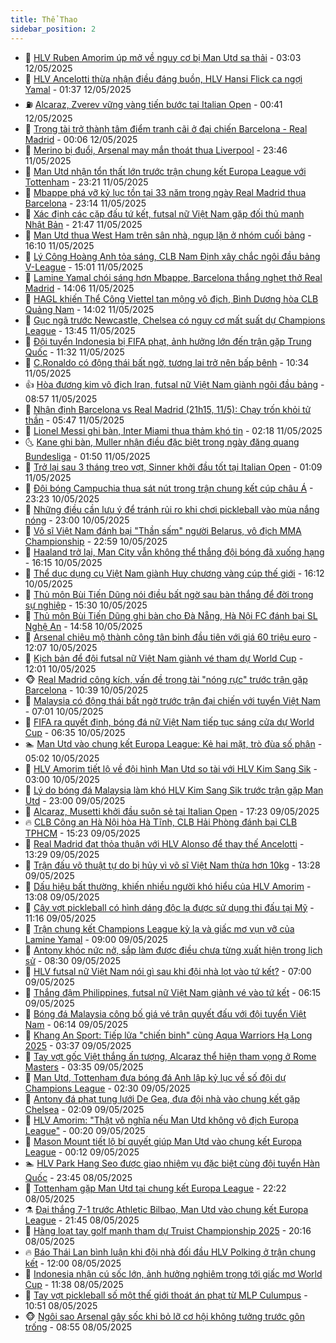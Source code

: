 ```yaml
---
title: Thể Thao
sidebar_position: 2
---
```


<!-- dantri-the-thao:START -->
- 🎡 [HLV Ruben Amorim úp mở về nguy cơ bị Man Utd sa thải](https://dantri.com.vn/the-thao/hlv-ruben-amorim-up-mo-ve-nguy-co-bi-man-utd-sa-thai-20250512084901763.htm) - 03:03 12/05/2025
- 💯 [HLV Ancelotti thừa nhận điều đáng buồn, HLV Hansi Flick ca ngợi Yamal](https://dantri.com.vn/the-thao/hlv-ancelotti-thua-nhan-dieu-dang-buon-hlv-hansi-flick-ca-ngoi-yamal-20250512082601987.htm) - 01:37 12/05/2025
- ⛽️ [Alcaraz, Zverev vững vàng tiến bước tại Italian Open](https://dantri.com.vn/the-thao/alcaraz-zverev-vung-vang-tien-buoc-tai-italian-open-20250512074037094.htm) - 00:41 12/05/2025
- 💃 [Trọng tài trở thành tâm điểm tranh cãi ở đại chiến Barcelona - Real Madrid](https://dantri.com.vn/the-thao/trong-tai-tro-thanh-tam-diem-tranh-cai-o-dai-chien-barcelona-real-madrid-20250512064533990.htm) - 00:06 12/05/2025
- 🌈 [Merino bị đuổi, Arsenal may mắn thoát thua Liverpool](https://dantri.com.vn/the-thao/merino-bi-duoi-arsenal-may-man-thoat-thua-liverpool-20250512064641671.htm) - 23:46 11/05/2025
- 🦅 [Man Utd nhận tổn thất lớn trước trận chung kết Europa League với Tottenham](https://dantri.com.vn/the-thao/man-utd-nhan-ton-that-lon-truoc-tran-chung-ket-europa-league-voi-tottenham-20250511233808584.htm) - 23:21 11/05/2025
- 🌝 [Mbappe phá vỡ kỷ lục tồn tại 33 năm trong ngày Real Madrid thua Barcelona](https://dantri.com.vn/the-thao/mbappe-pha-vo-ky-luc-ton-tai-33-nam-trong-ngay-real-madrid-thua-barcelona-20250512000300963.htm) - 23:14 11/05/2025
- 🚀 [Xác định các cặp đấu tứ kết, futsal nữ Việt Nam gặp đối thủ mạnh Nhật Bản](https://dantri.com.vn/the-thao/xac-dinh-cac-cap-dau-tu-ket-futsal-nu-viet-nam-gap-doi-thu-manh-nhat-ban-20250511214142036.htm) - 21:47 11/05/2025
- 🎉 [Man Utd thua West Ham trên sân nhà, ngụp lặn ở nhóm cuối bảng](https://dantri.com.vn/the-thao/man-utd-thua-west-ham-tren-san-nha-ngup-lan-o-nhom-cuoi-bang-20250511231006801.htm) - 16:10 11/05/2025
- 📝 [Lý Công Hoàng Anh tỏa sáng, CLB Nam Định xây chắc ngôi đầu bảng V-League](https://dantri.com.vn/the-thao/ly-cong-hoang-anh-toa-sang-clb-nam-dinh-xay-chac-ngoi-dau-bang-v-league-20250511214428674.htm) - 15:01 11/05/2025
- 🦄 [Lamine Yamal chói sáng hơn Mbappe, Barcelona thắng nghẹt thở Real Madrid](https://dantri.com.vn/the-thao/lamine-yamal-choi-sang-hon-mbappe-barcelona-thang-nghet-tho-real-madrid-20250511210634185.htm) - 14:06 11/05/2025
- 🎉 [HAGL khiến Thể Công Viettel tan mộng vô địch, Bình Dương hòa CLB Quảng Nam](https://dantri.com.vn/the-thao/hagl-khien-the-cong-viettel-tan-mong-vo-dich-binh-duong-hoa-clb-quang-nam-20250511210011833.htm) - 14:02 11/05/2025
- 💼 [Gục ngã trước Newcastle, Chelsea có nguy cơ mất suất dự Champions League](https://dantri.com.vn/the-thao/guc-nga-truoc-newcastle-chelsea-co-nguy-co-mat-suat-du-champions-league-20250511204457548.htm) - 13:45 11/05/2025
- 🤡 [Đội tuyển Indonesia bị FIFA phạt, ảnh hưởng lớn đến trận gặp Trung Quốc](https://dantri.com.vn/the-thao/doi-tuyen-indonesia-bi-fifa-phat-anh-huong-lon-den-tran-gap-trung-quoc-20250511154548473.htm) - 11:32 11/05/2025
- 🦆 [C.Ronaldo có động thái bất ngờ, tương lai trở nên bấp bênh](https://dantri.com.vn/the-thao/cronaldo-co-dong-thai-bat-ngo-tuong-lai-tro-nen-bap-benh-20250511173432201.htm) - 10:34 11/05/2025
- 👍 [Hòa đương kim vô địch Iran, futsal nữ Việt Nam giành ngôi đầu bảng](https://dantri.com.vn/the-thao/hoa-duong-kim-vo-dich-iran-futsal-nu-viet-nam-gianh-ngoi-dau-bang-20250511155655197.htm) - 08:57 11/05/2025
- 💼 [Nhận định Barcelona vs Real Madrid &lpar;21h15, 11/5&rpar;: Chạy trốn khỏi tử thần](https://dantri.com.vn/the-thao/nhan-dinh-barcelona-vs-real-madrid-21h15-115-chay-tron-khoi-tu-than-20250511123415286.htm) - 05:47 11/05/2025
- 🦒 [Lionel Messi ghi bàn, Inter Miami thua thảm khó tin](https://dantri.com.vn/the-thao/lionel-messi-ghi-ban-inter-miami-thua-tham-kho-tin-20250511091805621.htm) - 02:18 11/05/2025
- 🌜 [Kane ghi bàn, Muller nhận điều đặc biệt trong ngày đăng quang Bundesliga](https://dantri.com.vn/the-thao/kane-ghi-ban-muller-nhan-dieu-dac-biet-trong-ngay-dang-quang-bundesliga-20250511075026380.htm) - 01:50 11/05/2025
- 🦆 [Trở lại sau 3 tháng treo vợt, Sinner khởi đầu tốt tại Italian Open](https://dantri.com.vn/the-thao/tro-lai-sau-3-thang-treo-vot-sinner-khoi-dau-tot-tai-italian-open-20250511080930446.htm) - 01:09 11/05/2025
- 💪 [Đội bóng Campuchia thua sát nút trong trận chung kết cúp châu Á](https://dantri.com.vn/the-thao/doi-bong-campuchia-thua-sat-nut-trong-tran-chung-ket-cup-chau-a-20250510233231925.htm) - 23:23 10/05/2025
- 🧠 [Những điều cần lưu ý để tránh rủi ro khi chơi pickleball vào mùa nắng nóng](https://dantri.com.vn/the-thao/nhung-dieu-can-luu-y-de-tranh-rui-ro-khi-choi-pickleball-vao-mua-nang-nong-20250510171049581.htm) - 23:00 10/05/2025
- 🦄 [Võ sĩ Việt Nam đánh bại &quot;Thần sấm&quot; người Belarus, vô địch MMA Championship](https://dantri.com.vn/the-thao/vo-si-viet-nam-danh-bai-than-sam-nguoi-belarus-vo-dich-mma-championship-20250511023355058.htm) - 22:59 10/05/2025
- 🥸 [Haaland trở lại, Man City vẫn không thể thắng đội bóng đã xuống hạng](https://dantri.com.vn/the-thao/haaland-tro-lai-man-city-van-khong-the-thang-doi-bong-da-xuong-hang-20250510231251934.htm) - 16:15 10/05/2025
- 🤠 [Thể dục dụng cụ Việt Nam giành Huy chương vàng cúp thế giới](https://dantri.com.vn/the-thao/the-duc-dung-cu-viet-nam-gianh-huy-chuong-vang-cup-the-gioi-20250510230334947.htm) - 16:12 10/05/2025
- 👺 [Thủ môn Bùi Tiến Dũng nói điều bất ngờ sau bàn thắng để đời trong sự nghiệp](https://dantri.com.vn/the-thao/thu-mon-bui-tien-dung-noi-dieu-bat-ngo-sau-ban-thang-de-doi-trong-su-nghiep-20250510222437986.htm) - 15:30 10/05/2025
- 📝 [Thủ môn Bùi Tiến Dũng ghi bàn cho Đà Nẵng, Hà Nội FC đánh bại SL Nghệ An](https://dantri.com.vn/the-thao/thu-mon-bui-tien-dung-ghi-ban-cho-da-nang-ha-noi-fc-danh-bai-sl-nghe-an-20250510214844564.htm) - 14:58 10/05/2025
- 🦆 [Arsenal chiêu mộ thành công tân binh đầu tiên với giá 60 triệu euro](https://dantri.com.vn/the-thao/arsenal-chieu-mo-thanh-cong-tan-binh-dau-tien-voi-gia-60-trieu-euro-20250510190700881.htm) - 12:07 10/05/2025
- 🥳 [Kịch bản để đội futsal nữ Việt Nam giành vé tham dự World Cup](https://dantri.com.vn/the-thao/kich-ban-de-doi-futsal-nu-viet-nam-gianh-ve-tham-du-world-cup-20250510184902581.htm) - 12:01 10/05/2025
- 🐵 [Real Madrid công kích, vấn đề trọng tài &quot;nóng rực&quot; trước trận gặp Barcelona](https://dantri.com.vn/the-thao/real-madrid-cong-kich-van-de-trong-tai-nong-ruc-truoc-tran-gap-barcelona-20250510143903165.htm) - 10:39 10/05/2025
- 🤩 [Malaysia có động thái bất ngờ trước trận đại chiến với tuyển Việt Nam](https://dantri.com.vn/the-thao/malaysia-co-dong-thai-bat-ngo-truoc-tran-dai-chien-voi-tuyen-viet-nam-20250510135102334.htm) - 07:01 10/05/2025
- 🤠 [FIFA ra quyết định, bóng đá nữ Việt Nam tiếp tục sáng cửa dự World Cup](https://dantri.com.vn/the-thao/fifa-ra-quyet-dinh-bong-da-nu-viet-nam-tiep-tuc-sang-cua-du-world-cup-20250510114625584.htm) - 06:35 10/05/2025
- 🏊 [Man Utd vào chung kết Europa League: Kẻ hai mặt, trò đùa số phận](https://dantri.com.vn/the-thao/man-utd-vao-chung-ket-europa-league-ke-hai-mat-tro-dua-so-phan-20250509231412190.htm) - 05:02 10/05/2025
- 🗽 [HLV Amorim tiết lộ về đội hình Man Utd so tài với HLV Kim Sang Sik](https://dantri.com.vn/the-thao/hlv-amorim-tiet-lo-ve-doi-hinh-man-utd-so-tai-voi-hlv-kim-sang-sik-20250510081305028.htm) - 03:00 10/05/2025
- 🚀 [Lý do bóng đá Malaysia làm khó HLV Kim Sang Sik trước trận gặp Man Utd](https://dantri.com.vn/the-thao/ly-do-bong-da-malaysia-lam-kho-hlv-kim-sang-sik-truoc-tran-gap-man-utd-20250509190252197.htm) - 23:00 09/05/2025
- 🎉 [Alcaraz, Musetti khởi đầu suôn sẻ tại Italian Open](https://dantri.com.vn/the-thao/alcaraz-musetti-khoi-dau-suon-se-tai-italian-open-20250509232336437.htm) - 17:23 09/05/2025
- 🔥 [CLB Công an Hà Nội hòa Hà Tĩnh, CLB Hải Phòng đánh bại CLB TPHCM](https://dantri.com.vn/the-thao/clb-cong-an-ha-noi-hoa-ha-tinh-clb-hai-phong-danh-bai-clb-tphcm-20250509220449009.htm) - 15:23 09/05/2025
- 🎉 [Real Madrid đạt thỏa thuận với HLV Alonso để thay thế Ancelotti](https://dantri.com.vn/the-thao/real-madrid-dat-thoa-thuan-voi-hlv-alonso-de-thay-the-ancelotti-20250509202939305.htm) - 13:29 09/05/2025
- 🎡 [Trận đấu võ thuật tự do bị hủy vì võ sĩ Việt Nam thừa hơn 10kg](https://dantri.com.vn/the-thao/tran-dau-vo-thuat-tu-do-bi-huy-vi-vo-si-viet-nam-thua-hon-10kg-20250509224026890.htm) - 13:28 09/05/2025
- 🐻 [Dấu hiệu bất thường, khiến nhiều người khó hiểu của HLV Amorim](https://dantri.com.vn/the-thao/dau-hieu-bat-thuong-khien-nhieu-nguoi-kho-hieu-cua-hlv-amorim-20250509195619577.htm) - 13:08 09/05/2025
- 🌊 [Cây vợt pickleball có hình dáng độc lạ được sử dụng thi đấu tại Mỹ](https://dantri.com.vn/the-thao/cay-vot-pickleball-co-hinh-dang-doc-la-duoc-su-dung-thi-dau-tai-my-20250509154747537.htm) - 11:16 09/05/2025
- 💃 [Trận chung kết Champions League kỳ lạ và giấc mơ vụn vỡ của Lamine Yamal](https://dantri.com.vn/the-thao/tran-chung-ket-champions-league-ky-la-va-giac-mo-vun-vo-cua-lamine-yamal-20250508181244348.htm) - 09:00 09/05/2025
- 🤔 [Antony khóc nức nở, sắp làm được điều chưa từng xuất hiện trong lịch sử](https://dantri.com.vn/the-thao/antony-khoc-nuc-no-sap-lam-duoc-dieu-chua-tung-xuat-hien-trong-lich-su-20250509135648191.htm) - 08:30 09/05/2025
- 🤭 [HLV futsal nữ Việt Nam nói gì sau khi đội nhà lọt vào tứ kết?](https://dantri.com.vn/the-thao/hlv-futsal-nu-viet-nam-noi-gi-sau-khi-doi-nha-lot-vao-tu-ket-20250509134732750.htm) - 07:00 09/05/2025
- 👹 [Thắng đậm Philippines, futsal nữ Việt Nam giành vé vào tứ kết](https://dantri.com.vn/the-thao/thang-dam-philippines-futsal-nu-viet-nam-gianh-ve-vao-tu-ket-20250509094324759.htm) - 06:15 09/05/2025
- 🗽 [Bóng đá Malaysia công bố giá vé trận quyết đấu với đội tuyển Việt Nam](https://dantri.com.vn/the-thao/bong-da-malaysia-cong-bo-gia-ve-tran-quyet-dau-voi-doi-tuyen-viet-nam-20250509121957826.htm) - 06:14 09/05/2025
- 🥳 [Khang An Sport: Tiếp lửa &quot;chiến binh&quot; cùng Aqua Warriors Hạ Long 2025](https://dantri.com.vn/the-thao/khang-an-sport-tiep-lua-chien-binh-cung-aqua-warriors-ha-long-2025-20250509102749584.htm) - 03:37 09/05/2025
- 💃 [Tay vợt gốc Việt thắng ấn tượng, Alcaraz thể hiện tham vọng ở Rome Masters](https://dantri.com.vn/the-thao/tay-vot-goc-viet-thang-an-tuong-alcaraz-the-hien-tham-vong-o-rome-masters-20250509102830706.htm) - 03:35 09/05/2025
- 🧰 [Man Utd, Tottenham đưa bóng đá Anh lập kỷ lục về số đội dự Champions League](https://dantri.com.vn/the-thao/man-utd-tottenham-dua-bong-da-anh-lap-ky-luc-ve-so-doi-du-champions-league-20250509085430935.htm) - 02:30 09/05/2025
- 💪 [Antony đá phạt tung lưới De Gea, đưa đội nhà vào chung kết gặp Chelsea](https://dantri.com.vn/the-thao/antony-da-phat-tung-luoi-de-gea-dua-doi-nha-vao-chung-ket-gap-chelsea-20250509084307300.htm) - 02:09 09/05/2025
- 🚀 [HLV Amorim: &quot;Thật vô nghĩa nếu Man Utd không vô địch Europa League&quot;](https://dantri.com.vn/the-thao/hlv-amorim-that-vo-nghia-neu-man-utd-khong-vo-dich-europa-league-20250509071044218.htm) - 00:20 09/05/2025
- 🤠 [Mason Mount tiết lộ bí quyết giúp Man Utd vào chung kết Europa League](https://dantri.com.vn/the-thao/mason-mount-tiet-lo-bi-quyet-giup-man-utd-vao-chung-ket-europa-league-20250509070312131.htm) - 00:12 09/05/2025
- 🏊 [HLV Park Hang Seo được giao nhiệm vụ đặc biệt cùng đội tuyển Hàn Quốc](https://dantri.com.vn/the-thao/hlv-park-hang-seo-duoc-giao-nhiem-vu-dac-biet-cung-doi-tuyen-han-quoc-20250509000721632.htm) - 23:45 08/05/2025
- 🦄 [Tottenham gặp Man Utd tại chung kết Europa League](https://dantri.com.vn/the-thao/tottenham-gap-man-utd-tai-chung-ket-europa-league-20250509052004032.htm) - 22:22 08/05/2025
- ⚗️ [Đại thắng 7-1 trước Athletic Bilbao, Man Utd vào chung kết Europa League](https://dantri.com.vn/the-thao/dai-thang-7-1-truoc-athletic-bilbao-man-utd-vao-chung-ket-europa-league-20250509044515806.htm) - 21:45 08/05/2025
- 🥷 [Hàng loạt tay golf mạnh tham dự Truist Championship 2025](https://dantri.com.vn/the-thao/hang-loat-tay-golf-manh-tham-du-truist-championship-2025-20250508173037101.htm) - 20:16 08/05/2025
- 🔥 [Báo Thái Lan bình luận khi đội nhà đối đầu HLV Polking ở trận chung kết](https://dantri.com.vn/the-thao/bao-thai-lan-binh-luan-khi-doi-nha-doi-dau-hlv-polking-o-tran-chung-ket-20250508122742093.htm) - 12:00 08/05/2025
- 🦅 [Indonesia nhận cú sốc lớn, ảnh hưởng nghiêm trọng tới giấc mơ World Cup](https://dantri.com.vn/the-thao/indonesia-nhan-cu-soc-lon-anh-huong-nghiem-trong-toi-giac-mo-world-cup-20250508182533285.htm) - 11:38 08/05/2025
- 🌝 [Tay vợt pickleball số một thế giới thoát án phạt từ MLP Culumpus](https://dantri.com.vn/the-thao/tay-vot-pickleball-so-mot-the-gioi-thoat-an-phat-tu-mlp-culumpus-20250508160301480.htm) - 10:51 08/05/2025
- 🐵 [Ngôi sao Arsenal gây sốc khi bỏ lỡ cơ hội không tưởng trước gôn trống](https://dantri.com.vn/the-thao/ngoi-sao-arsenal-gay-soc-khi-bo-lo-co-hoi-khong-tuong-truoc-gon-trong-20250508155439094.htm) - 08:55 08/05/2025<!-- dantri-the-thao:END -->
